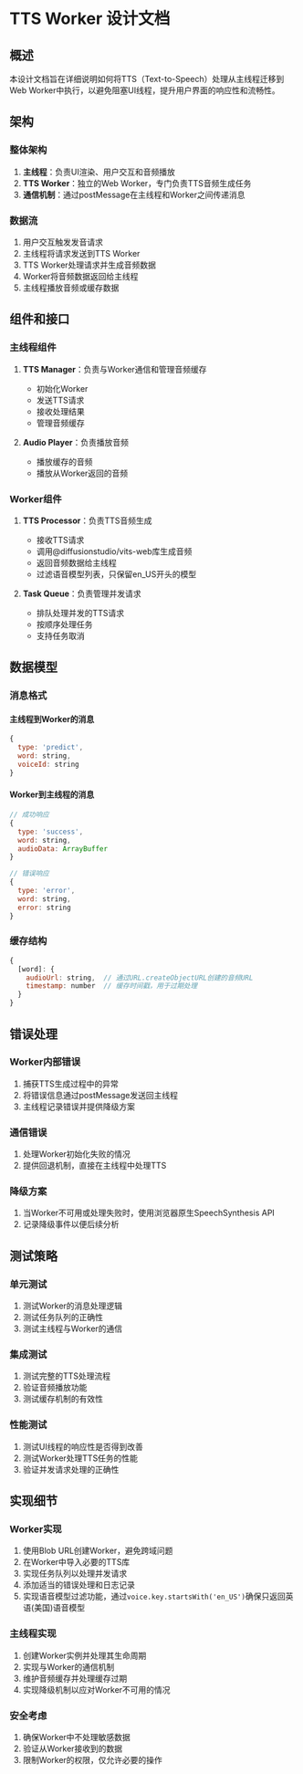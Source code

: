 # TTS Worker 设计文档

## 概述
本设计文档旨在详细说明如何将TTS（Text-to-Speech）处理从主线程迁移到Web Worker中执行，以避免阻塞UI线程，提升用户界面的响应性和流畅性。

## 架构

### 整体架构
1. **主线程**：负责UI渲染、用户交互和音频播放
2. **TTS Worker**：独立的Web Worker，专门负责TTS音频生成任务
3. **通信机制**：通过postMessage在主线程和Worker之间传递消息

### 数据流
1. 用户交互触发发音请求
2. 主线程将请求发送到TTS Worker
3. TTS Worker处理请求并生成音频数据
4. Worker将音频数据返回给主线程
5. 主线程播放音频或缓存数据

## 组件和接口

### 主线程组件
1. **TTS Manager**：负责与Worker通信和管理音频缓存
   - 初始化Worker
   - 发送TTS请求
   - 接收处理结果
   - 管理音频缓存

2. **Audio Player**：负责播放音频
   - 播放缓存的音频
   - 播放从Worker返回的音频

### Worker组件
1. **TTS Processor**：负责TTS音频生成
   - 接收TTS请求
   - 调用@diffusionstudio/vits-web库生成音频
   - 返回音频数据给主线程
   - 过滤语音模型列表，只保留en_US开头的模型

2. **Task Queue**：负责管理并发请求
   - 排队处理并发的TTS请求
   - 按顺序处理任务
   - 支持任务取消

## 数据模型

### 消息格式

#### 主线程到Worker的消息
```javascript
{
  type: 'predict',
  word: string,
  voiceId: string
}
```

#### Worker到主线程的消息
```javascript
// 成功响应
{
  type: 'success',
  word: string,
  audioData: ArrayBuffer
}

// 错误响应
{
  type: 'error',
  word: string,
  error: string
}
```

### 缓存结构
```javascript
{
  [word]: {
    audioUrl: string,  // 通过URL.createObjectURL创建的音频URL
    timestamp: number  // 缓存时间戳，用于过期处理
  }
}
```

## 错误处理

### Worker内部错误
1. 捕获TTS生成过程中的异常
2. 将错误信息通过postMessage发送回主线程
3. 主线程记录错误并提供降级方案

### 通信错误
1. 处理Worker初始化失败的情况
2. 提供回退机制，直接在主线程中处理TTS

### 降级方案
1. 当Worker不可用或处理失败时，使用浏览器原生SpeechSynthesis API
2. 记录降级事件以便后续分析

## 测试策略

### 单元测试
1. 测试Worker的消息处理逻辑
2. 测试任务队列的正确性
3. 测试主线程与Worker的通信

### 集成测试
1. 测试完整的TTS处理流程
2. 验证音频播放功能
3. 测试缓存机制的有效性

### 性能测试
1. 测试UI线程的响应性是否得到改善
2. 测试Worker处理TTS任务的性能
3. 验证并发请求处理的正确性

## 实现细节

### Worker实现
1. 使用Blob URL创建Worker，避免跨域问题
2. 在Worker中导入必要的TTS库
3. 实现任务队列以处理并发请求
4. 添加适当的错误处理和日志记录
5. 实现语音模型过滤功能，通过`voice.key.startsWith('en_US')`确保只返回英语(美国)语音模型

### 主线程实现
1. 创建Worker实例并处理其生命周期
2. 实现与Worker的通信机制
3. 维护音频缓存并处理缓存过期
4. 实现降级机制以应对Worker不可用的情况

### 安全考虑
1. 确保Worker中不处理敏感数据
2. 验证从Worker接收到的数据
3. 限制Worker的权限，仅允许必要的操作